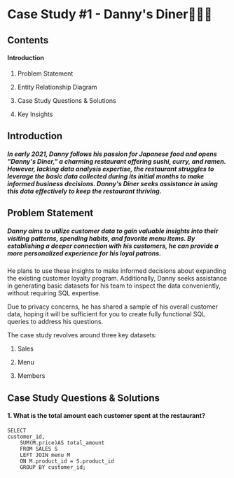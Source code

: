 # Case Study #1 - Danny's Diner👨🏻‍🍳  
## Contents

#### Introduction
1. Problem Statement

2. Entity Relationship Diagram

3. Case Study Questions & Solutions

4. Key Insights

## Introduction
##### In early 2021, Danny follows his passion for Japanese food and opens "Danny's Diner," a charming restaurant offering sushi, curry, and ramen. However, lacking data analysis expertise, the restaurant struggles to leverage the basic data collected during its initial months to make informed business decisions. Danny's Diner seeks assistance in using this data effectively to keep the restaurant thriving.

## Problem Statement

##### Danny aims to utilize customer data to gain valuable insights into their visiting patterns, spending habits, and favorite menu items. By establishing a deeper connection with his customers, he can provide a more personalized experience for his loyal patrons.

He plans to use these insights to make informed decisions about expanding the existing customer loyalty program. Additionally, Danny seeks assistance in generating basic datasets for his team to inspect the data conveniently, without requiring SQL expertise.

Due to privacy concerns, he has shared a sample of his overall customer data, hoping it will be sufficient for you to create fully functional SQL queries to address his questions.

The case study revolves around three key datasets:

1. Sales

2. Menu

3. Members

## Case Study Questions & Solutions

#### 1. What is the total amount each customer spent at the restaurant?

    SELECT 
	customer_id, 
        SUM(M.price)AS total_amount
        FROM SALES S
        LEFT JOIN menu M
        ON M.product_id = S.product_id
        GROUP BY customer_id;

